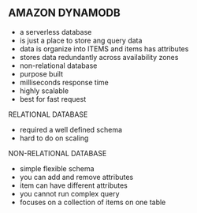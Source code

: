 ## AMAZON DYNAMODB

- a serverless database
- is just a place to store ang query data
- data is organize into ITEMS and items has attributes
- stores data redundantly across availability zones
- non-relational database
- purpose built
- milliseconds response time
- highly scalable
- best for fast request

RELATIONAL DATABASE
- required a well defined schema
- hard to do on scaling

NON-RELATIONAL DATABASE
- simple flexible schema
- you can add and remove attributes
- item can have different attributes
- you cannot run complex query
- focuses on a collection of items on one table
